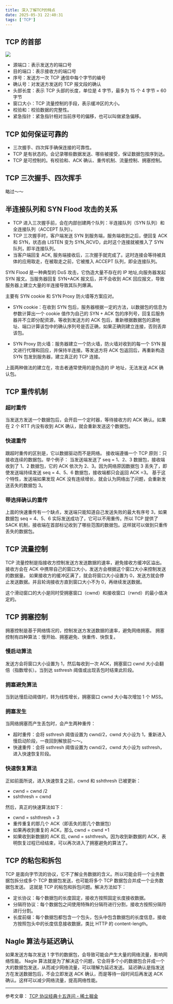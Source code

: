 ```yaml
---
title: 深入了解TCP的特点
date: 2025-05-31 22:40:31
tags: ['TCP']
---
```


## TCP 的首部

![](https://p3-juejin.byteimg.com/tos-cn-i-k3u1fbpfcp/faf0c955f1994f58a8aeb0a79c8e05d4~tplv-k3u1fbpfcp-zoom-in-crop-mark:1512:0:0:0.awebp)

- 源端口：表示发送方的端口号
- 目的端口：表示接收方的端口号
- 序号：发送方一次 TCP 通信中每个字节的编号
- 确认号：对发送方发送的 TCP 报文段的确认
- 头部长度：表示 TCP 头部的长度，单位是 4 字节，最多为 15 个 4 字节 = 60 字节
- 窗口大小：TCP 流量控制的手段，表示缓冲区的大小。
- 校验和：校验数据的完整性。
- 紧急指针：紧急指针相对当前序号的偏移，也可以叫做紧急偏移。

## TCP 如何保证可靠的

- 三次握手、四次挥手确保连接的可靠性。
- TCP 是有状态的。会记录哪些数据发送、哪些被接受，保证数据包按序到达。
- TCP 是可控制的。有校验和、ACK 确认、重传机制、流量控制、拥塞控制。

## TCP 三次握手、四次挥手

略过～～

## 半连接队列和 SYN Flood 攻击的关系

- TCP 进入三次握手前，会在内部创建两个队列：半连接队列（SYN 队列）和全连接队列（ACCEPT 队列）。
- TCP 三次握手时，客户端发送 SYN 到服务端，服务端收到之后，便回复 ACK 和 SYN，状态由 LISTEN 变为 SYN_RCVD，此时这个连接就被推入了 SYN 队列，即半连接队列。
- 当客户端回复 ACK, 服务端接收后，三次握手就完成了。这时连接会等待被具体的应用取走，在被取走之前，它被推入 ACCEPT 队列，即全连接队列。

SYN Flood 是一种典型的 DoS 攻击，它伪造大量不存在的 IP 地址,向服务器发起 SYN 报文。当服务器回复 SYN+ACK 报文后，并不会收到 ACK 回应报文，导致服务器上建立大量的半连接导致其队列爆满。

主要有 SYN cookie 和 SYN Proxy 防火墙等方案应对。

- SYN cookie：在收到 SYN 包后，服务器根据一定的方法，以数据包的信息为参数计算出一个 cookie 值作为自己的 SYN + ACK 包的序列号，回复后服务器并不立即分配资源，等收到发送方的 ACK 包后，重新根据数据包的源地址、端口计算该包中的确认序列号是否正确，如果正确则建立连接，否则丢弃该包。

- SYN Proxy 防火墙：服务器建立一个防火墙，防火墙对收到的每一个 SYN 报文进行代理和回应，并保持半连接。等发送方将 ACK 包返回后，再重新构造 SYN 包发到服务器，建立真正的 TCP 连接。

上面两种做法的建立在，攻击者通常使用的是伪造的 IP 地址，无法发送 ACK 确认包。

## TCP 重传机制

### 超时重传

当发送方发送一个数据包后，会开启一个定时器，等待接收方的 ACK 确认。如果在 2 个 RTT 内没有收到 ACK 确认，就会重新发送这个数据包。

### 快速重传

跟超时重传的区别是，它以数据驱动而不是网络。
接收端遵循一个 TCP 原则：只接收连续的数据包。举个例子：
当发送端发送了 seq = 1、2、3 数据包，接收端收到了 1、2 数据包，它的 ACK 依次为 2、3。因为网络原因数据包 3 丢失了，即使发送端持续发送 seq = 4、5、6 数据包，接收端都只会返回 ACK =3。
基于这个特性，发送端如果发现 ACK 没有连续增长，就会认为网络出了问题，会重新发送丢失的数据包 3。

### 带选择确认的重传

上面的快速重传有一个缺点，发送端只能知道自己发送失败的最大有序号 3，如果数据包 seq = 4、5、6 实际发送成功了，它可以不用重传。所以 TCP 提供了 SACK 机制，接收端在首部标记收到了哪些范围的数据包。这样就可以做到只重传丢失的数据包。

## TCP 流量控制

TCP 流量控制是指接收方控制发送方发送数据的速率，避免接收方缓冲区溢出。
接收方会在 ACK 中携带自己的窗口大小，发送方会根据这个窗口大小来控制发送的数据量。
如果接收方的缓冲区满了，就会将窗口大小设置为 0，发送方就会停止发送数据。并且轮询接收方直到窗口大小不为 0，再继续发送数据。

这个滑动窗口的大小是同时受拥塞窗口（cwnd）和接收窗口（rwnd）的最小值决定的。

## TCP 拥塞控制

拥塞控制是基于网络情况的，控制发送方发送数据的速率，避免网络拥塞。
拥塞控制有四种算法：慢开始、拥塞避免、快重传、快恢复。

### 慢启动算法

发送方会将窗口大小设置为 1，然后每收到一次 ACK，拥塞窗口 cwnd 大小会翻倍（指数增长）。当到达 ssthresh 阈值或出现丢包时结束此阶段。

### 拥塞避免算法

当到达慢启动阈值时，转为线性增长，拥塞窗口 cwnd 大小每次增加 1 个 MSS。

### 拥塞发生

当网络拥塞而产生丢包时，会产生两种重传：

- 超时重传：会将 ssthresh 阈值设置为 cwnd/2，cwnd 大小设为 1，重新进入慢启动阶段，一夜回到解放前～～。
- 快速重传：会将 ssthresh 阈值设置为 cwnd/2，cwnd 大小设为 ssthresh，进入快速恢复阶段。

### 快速恢复算法

正如前面所说，进入快速恢复之前，cwnd 和 sshthresh 已被更新：

- cwnd = cwnd /2
- sshthresh = cwnd

然后，真正的快速算法如下：

- cwnd = sshthresh + 3
- 重传重复的那几个 ACK（即丢失的那几个数据包）
- 如果再收到重复的 ACK，那么 cwnd = cwnd +1
- 如果收到新数据的 ACK 后, cwnd = sshthresh。因为收到新数据的 ACK，表明恢复过程已经结束，可以再次进入了拥塞避免的算法了。

## TCP 的粘包和拆包

TCP 是面向字节流的协议，它不了解业务数据的含义。所以可能会将一个业务数据包拆分成多个 TCP 数据包发送，也可能将多个 TCP 数据包合并成一个业务数据包发送。
这就是 TCP 的粘包和拆包问题。解决方法如下：

- 定长协议：每个数据包的长度固定，接收方按照固定长度接收数据。
- 分隔符协议：每个数据包之间使用特殊的分隔符进行分割，接收方按照分隔符进行分割。
- 长度前缀：每个数据包都包含一个包头，包头中包含数据包的长度信息，接收方按照包头中的长度信息接收数据，类比 HTTP 的 content-length。

## Nagle 算法与延迟确认

如果发送方每次发送 1 字节的数据包，会导致可能会产生大量的网络流量，影响网络性能。
Nagle 算法就是为了解决这个问题，它会将多个小的数据包合并成一个大的数据包发送，从而减少网络流量，可以理解为延迟发送。
延迟确认是指发送方在发送数据包后，不会立即发送 ACK 确认，而是等待一段时间后再发送 ACK 确认。这样可以减少网络流量，提高网络性能。

---

参考文章：
[TCP 协议经典十五连问 - 稀土掘金](https://juejin.cn/post/6983639186146328607#heading-22)
